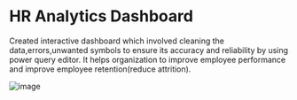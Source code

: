 # HR Analytics Dashboard
Created interactive dashboard which involved cleaning the data,errors,unwanted symbols to ensure its accuracy and reliability by using power query editor.
It helps organization to improve employee performance and improve employee retention(reduce attrition).



![image](https://github.com/user-attachments/assets/18ffb70a-2ff4-47fb-80ef-2b800d65d4e1)



